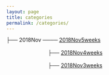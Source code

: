 ```yaml
---
layout: page
title: categories
permalink: /categories/
---
```



├── 2018Nov ──── [2018Nov5weeks](../blog/2018/11/Nov5weeks)    
                                   
                            ├── [2018Nov4weeks](../blog/2018/11/Nov4weeks)  
                                                          
                            ├── [2018Nov3weeks](../blog/2018/11/Nov3weeks)  
